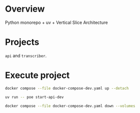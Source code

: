 # Overview

Python monorepo + uv + Vertical Slice Architecture

# Projects
`api` and `transcriber`.

# Execute project

```bash
docker compose --file docker-compose-dev.yaml up --detach
```

```bash
uv run -- poe start-api-dev
```

```bash
docker compose --file docker-compose-dev.yaml down --volumes
```
